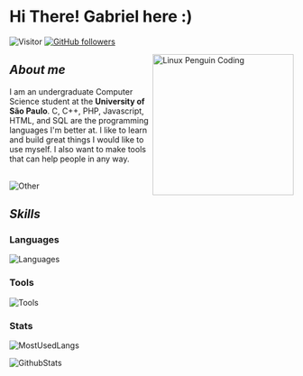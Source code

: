# Hi There! Gabriel here :)
![Visitor](https://visitor-badge.laobi.icu/badge?page_id=bdogabriel.repoName) [![GitHub followers](https://img.shields.io/github/followers/bdogabriel.svg?style=social&label=Follow)](https://github.com/bdogabriel?tab=followers)<br/>

<img align="right" width=250px alt="Linux Penguin Coding" src="https://media.tenor.com/dHk-LfzHrtwAAAAi/linux-computer.gif" alt="Linux Penguin Coding"/>

## ***About me***
I am an undergraduate Computer Science student at the **University of São Paulo**. C, C++, PHP, Javascript, HTML, and SQL are the programming languages I'm better at. I like to learn and build great things I would like to use myself. I also want to make tools that can help people in any way.
<br><br>

![Other](https://readme-typing-svg.herokuapp.com?color=%236FDA44&size=32&center=true&vCenter=true&width=550%&height=50%&lines=CS+Undergraduate;Open+Source+Enthusiast;Linux+Distro+Hopper;Vi+Keybindings+Additc;Fighting+Game+Lover)
## ***Skills***
### Languages
![Languages](https://skillicons.dev/icons?i=c,cpp,java,py,bash,php,js,html,css,regex)

### Tools
![Tools](https://skillicons.dev/icons?i=linux,git,github,gitlab,docker,postgres,cmake,arduino,figma,bootstrap)

### Stats
![MostUsedLangs](https://github-readme-stats.vercel.app/api/top-langs/?username=bdogabriel&layout=compact&theme=gotham&langs_count=8)

![GithubStats](https://github-readme-stats.vercel.app/api?username=bdogabriel&theme=gotham&count_private=true&show_icons=true&include_all_commits=true)

